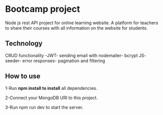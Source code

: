 # Bootcamp project
Node js rest API project for online learning website. A platform for teachers to share their courses with all information on the website for students.

## Technology
CRUD functionality -JWT- sending email with nodemailer- bcrypt JS- seeder- error responses- pagination and filtering

## How to use


1-Run **npm install to install** all dependencies.

2-Connect your MongoDB URI to this project.

3-Run npm run dev to start the server.
